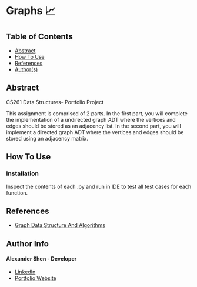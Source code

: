 # Graphs 📈

## Table of Contents
- [Abstract](#Abstract)
- [How To Use](#how-to-use)
- [References](#references)
- [Author(s)](#author-info)


## Abstract
CS261 Data Structures- Portfolio Project

This assignment is comprised of 2 parts. In the first part, you will complete the implementation of a undirected graph ADT where the vertices and edges should be stored as an adjacency list. In the second part, you will implement a directed graph ADT where the vertices and edges should be stored using an adjacency matrix. 

## How To Use

### Installation
Inspect the contents of each .py and run in IDE to test all test cases for each function.

## References

- [Graph Data Structure And Algorithms](https://www.geeksforgeeks.org/graph-data-structure-and-algorithms/)

## Author Info
#### Alexander Shen - Developer
- [LinkedIn](https://www.linkedin.com/in/shenalexw/)
- [Portfolio Website](https://shenalexw.github.io/)
